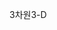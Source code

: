 <span data-ttu-id="07b18-101">3차원</span><span class="sxs-lookup"><span data-stu-id="07b18-101">3-D</span></span>